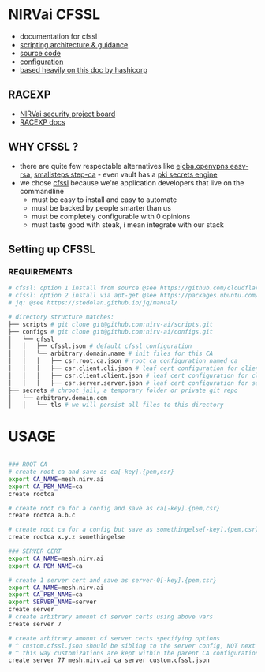 # NIRVai CFSSL

- documentation for cfssl
- [scripting architecture & guidance](.scripts/README.md)
- [source code](https://github.com/nirv-ai/scripts/blob/develop/cloudflare/script.ssl.sh)
- [configuration](https://github.com/nirv-ai/configs/tree/develop/cfssl)
- [based heavily on this doc by hashicorp](https://developer.hashicorp.com/nomad/tutorials/transport-security/security-enable-tls)

## RACEXP

- [NIRVai security project board](https://github.com/orgs/nirv-ai/projects/6/views/1?filterQuery=repo%3A%22nirv-ai%2Fsecurity%22)
- [RACEXP docs](https://github.com/noahehall/theBookOfNoah/blob/master/0current/architectural%20thinking/0racexp.md)

## WHY CFSSL ?

- there are quite few respectable alternatives like [ejcba](https://www.ejbca.org/),[openvpns easy-rsa](https://github.com/OpenVPN/easy-rsa), [smallsteps step-ca](https://github.com/smallstep/certificates) - even vault has a [pki secrets engine](https://developer.hashicorp.com/vault/docs/secrets/pki)
- we chose [cfssl](https://blog.cloudflare.com/introducing-cfssl/) because we're application developers that live on the commandline
  - must be easy to install and easy to automate
  - must be backed by people smarter than us
  - must be completely configurable with 0 opinions
  - must taste good with steak, i mean integrate with our stack

## Setting up CFSSL

### REQUIREMENTS

```sh
# cfssl: option 1 install from source @see https://github.com/cloudflare/cfssl
# cfssl: option 2 install via apt-get @see https://packages.ubuntu.com/search?keywords=golang-cfssl
# jq: @see https://stedolan.github.io/jq/manual/

# directory structure matches:
├── scripts # git clone git@github.com:nirv-ai/scripts.git
├── configs # git clone git@github.com:nirv-ai/configs.git
│   └── cfssl
│   │   ├── cfssl.json # default cfssl configuration
│   │   └── arbitrary.domain.name # init files for this CA
│   │   │   ├── csr.root.ca.json # root ca configuration named ca
│   │   │   ├── csr.client.cli.json # leaf cert configuration for client named cli
│   │   │   ├── csr.client.client.json # leaf cert configuration for client named client
│   │   │   ├── csr.server.server.json # leaf cert configuration for server named server
├── secrets # chroot jail, a temporary folder or private git repo
│   └── arbitrary.domain.com
│   │   └── tls # we will persist all files to this directory

```

# USAGE

```sh

### ROOT CA
# create root ca and save as ca[-key].{pem,csr}
export CA_NAME=mesh.nirv.ai
export CA_PEM_NAME=ca
create rootca

# create root ca for a config and save as ca[-key].{pem,csr}
create rootca a.b.c

# create root ca for a config but save as somethingelse[-key].{pem,csr}
create rootca x.y.z somethingelse

### SERVER CERT
export CA_NAME=mesh.nirv.ai
export CA_PEM_NAME=ca

# create 1 server cert and save as server-0[-key].{pem,csr}
export CA_NAME=mesh.nirv.ai
export CA_PEM_NAME=ca
export SERVER_NAME=server
create server
# create arbitrary amount of server certs using above vars
create server 7

# create arbitrary amount of server certs specifying options
# ^ custom.cfssl.json should be sibling to the server config, NOT next to the default cfssl.json
# ^ this way customizations are kept within the parent CA configuration dir
create server 77 mesh.nirv.ai ca server custom.cfssl.json
```
